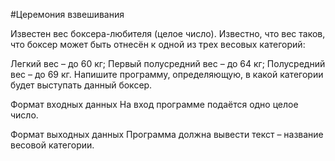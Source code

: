 #Церемония взвешивания

Известен вес боксера-любителя (целое число). Известно, что вес таков, что боксер может быть отнесён к одной из трех 
весовых категорий:

Легкий вес – до 60 кг;
Первый полусредний вес – до 64 кг;
Полусредний вес – до 69 кг.
Напишите программу, определяющую, в какой категории будет выступать данный боксер.

Формат входных данных
На вход программе подаётся одно целое число.

Формат выходных данных
Программа должна вывести текст – название весовой категории.